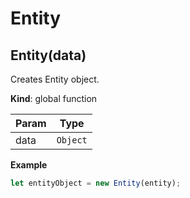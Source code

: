 # Entity

<a name="Entity"></a>

## Entity(data)
Creates Entity object.

**Kind**: global function  

| Param | Type |
| --- | --- |
| data | <code>Object</code> | 

**Example**  
```js
let entityObject = new Entity(entity);
```


